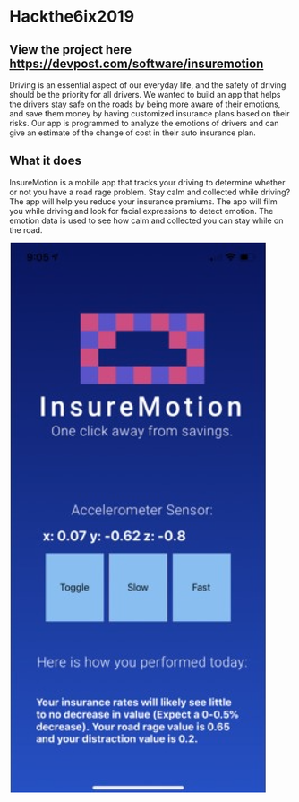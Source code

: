 # Hackthe6ix2019
## View the project here https://devpost.com/software/insuremotion


Driving is an essential aspect of our everyday life, and the safety of driving should be the priority for all drivers. We wanted to build an app that helps the drivers stay safe on the roads by being more aware of their emotions, and save them money by having customized insurance plans based on their risks. Our app is programmed to analyze the emotions of drivers and can give an estimate of the change of cost in their auto insurance plan.

## What it does

InsureMotion is a mobile app that tracks your driving to determine whether or not you have a road rage problem. Stay calm and collected while driving? The app will help you reduce your insurance premiums. The app will film you while driving and look for facial expressions to detect emotion. The emotion data is used to see how calm and collected you can stay while on the road.

![InsureMotion Camera](https://raw.githubusercontent.com/faizaanmadhani/Hackthe6ix2019/master/gallery.png)
